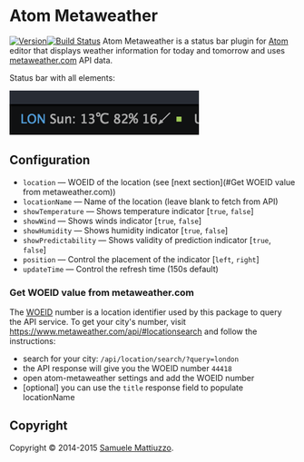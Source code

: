 # Atom Metaweather
[![Version](https://badge.fury.io/gh/samuele-mattiuzzo%2Fatom-metaweather.svg)](https://badge.fury.io/gh/samuele-mattiuzzo%2Fatom-metaweather)[![Build Status](https://travis-ci.org/samuele-mattiuzzo/atom-metaweather.svg?branch=master)](https://travis-ci.org/samuele-mattiuzzo/atom-metaweather)
Atom Metaweather is a status bar plugin for [Atom](http://atom.io) editor that displays weather information for today and tomorrow
and uses [metaweather.com](https://www.metaweather.com) API data.

Status bar with all elements:

![Atom Metaweather 0.1.6 in action](https://github.com/samuele-mattiuzzo/atom-metaweather/blob/master/screenshot.png?raw=true)


## Configuration

* `location` &mdash; WOEID of the location (see [next section](#Get WOEID value from metaweather.com))
* `locationName` &mdash; Name of the location (leave blank to fetch from API)
* `showTemperature` &mdash; Shows temperature indicator [`true`, `false`]
* `showWind` &mdash; Shows winds indicator [`true`, `false`]
* `showHumidity` &mdash; Shows humidity indicator [`true`, `false`]
* `showPredictability` &mdash; Shows validity of prediction indicator [`true`, `false`]
* `position` &mdash; Control the placement of the indicator [`left`, `right`]
* `updateTime` &mdash; Control the refresh time (150s default)


### Get WOEID value from metaweather.com

The [WOEID](https://developer.yahoo.com/geo/geoplanet/guide/concepts.html) number is a location identifier used by this package to query the API service.
To get your city's number, visit https://www.metaweather.com/api/#locationsearch and follow the instructions:
- search for your city: `/api/location/search/?query=london`
- the API response will give you the WOEID number `44418`
- open atom-metaweather settings and add the WOEID number
- [optional] you can use the `title` response field to populate locationName


## Copyright

Copyright &copy; 2014-2015 [Samuele Mattiuzzo](https://samuele-mattiuzzo.github.io).
